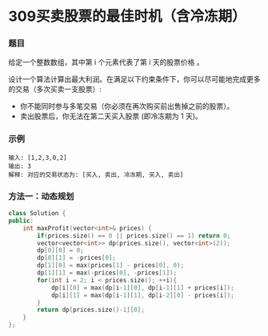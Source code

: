 # 309买卖股票的最佳时机（含冷冻期）

### 题目

给定一个整数数组，其中第 i 个元素代表了第 i 天的股票价格 。

设计一个算法计算出最大利润。在满足以下约束条件下，你可以尽可能地完成更多的交易（多次买卖一支股票）:

- 你不能同时参与多笔交易（你必须在再次购买前出售掉之前的股票）。
- 卖出股票后，你无法在第二天买入股票 (即冷冻期为 1 天)。

### 示例

```
输入: [1,2,3,0,2]
输出: 3 
解释: 对应的交易状态为: [买入, 卖出, 冷冻期, 买入, 卖出]
```

### 方法一：动态规划

```c++
class Solution {
public:
    int maxProfit(vector<int>& prices) {
        if(prices.size() == 0 || prices.size() == 1) return 0;
        vector<vector<int>> dp(prices.size(), vector<int>(2));
        dp[0][0] = 0;
        dp[0][1] = -prices[0];
        dp[1][0] = max(prices[1] - prices[0], 0);
        dp[1][1] = max(-prices[0], -prices[1]);
        for(int i = 2; i < prices.size(); ++i){
            dp[i][0] = max(dp[i-1][0], dp[i-1][1] + prices[i]);
            dp[i][1] = max(dp[i-1][1], dp[i-2][0] - prices[i]);
        }
        return dp[prices.size()-1][0];
    }
};
```

